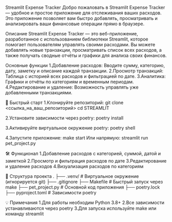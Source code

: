 Streamlit Expense Tracker
Добро пожаловать в Streamlit Expense Tracker — удобное и простое приложение для отслеживания ваших расходов. Это приложение позволяет вам быстро добавлять, просматривать и анализировать ваши финансовые операции прямо в браузере.

Описание
Streamlit Expense Tracker — это веб-приложение, разработанное с использованием библиотеки Streamlit, которое помогает пользователям управлять своими расходами. Вы можете добавлять новые транзакции, просматривать список всех расходов, а также получать сводные отчёты и графики для анализа своих финансов.

Основные функции
1.Добавление расходов: Вводите сумму, категорию, дату, заметку и описание каждой транзакции.
2.Просмотр транзакций: Таблица с историей всех расходов и фильтрацией по дате.
3.Аналитика: Графики и отчёты по категориям и временным периодам.
4.Редактирование и удаление: Возможность управлять уже добавленными транзакциями.

🚀 Быстрый старт
1.Клонируйте репозиторий:
git clone <ссылка_на_ваш_репозиторий>
cd STREAMLIT

2.Установите зависимости через poetry:
poetry install

3.Активируйте виртуальное окружение poetry:
poetry shell

4.Запустите приложение: make start 
Или напрямую: streamlit run pet_project.py

🛠️ Функционал
1.Добавление расходов с категорией, суммой, датой и заметкой
2.Просмотр и фильтрация расходов по дате
3.Редактирование и удаление расходов
4.Визуализация расходов по категориям

📁 Структура проекта
.
├── .venv/                # Виртуальное окружение (игнорируется git)
├── .gitignore
├── Makefile              # Быстрый запуск через make
├── pet_project.py        # Основной код приложения
├── poetry.lock
├── pyproject.toml        # Зависимости poetry

💡 Примечания
1.Для работы необходим Python 3.8+
2.Все зависимости устанавливаются через poetry
3.Для запуска используйте make или команду streamlit